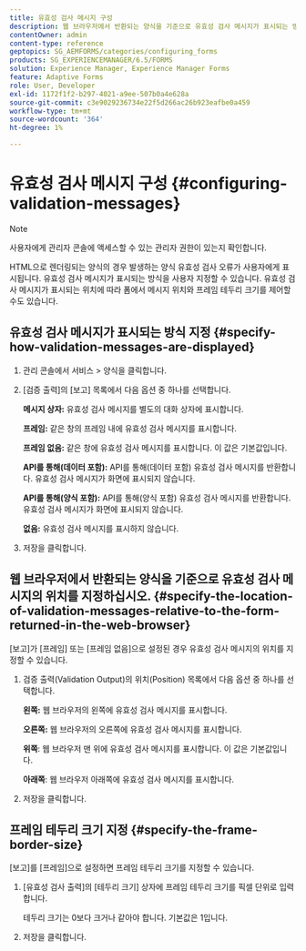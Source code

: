 ```yaml
---
title: 유효성 검사 메시지 구성
description: 웹 브라우저에서 반환되는 양식을 기준으로 유효성 검사 메시지가 표시되는 방식과 위치를 지정하는 방법을 알아봅니다.
contentOwner: admin
content-type: reference
geptopics: SG_AEMFORMS/categories/configuring_forms
products: SG_EXPERIENCEMANAGER/6.5/FORMS
solution: Experience Manager, Experience Manager Forms
feature: Adaptive Forms
role: User, Developer
exl-id: 1172f1f2-b297-4021-a9ee-507b0a4e628a
source-git-commit: c3e9029236734e22f5d266ac26b923eafbe0a459
workflow-type: tm+mt
source-wordcount: '364'
ht-degree: 1%

---
```


# 유효성 검사 메시지 구성 {#configuring-validation-messages}

>[!NOTE]
> 
> 사용자에게 관리자 콘솔에 액세스할 수 있는 관리자 권한이 있는지 확인합니다.

HTML으로 렌더링되는 양식의 경우 발생하는 양식 유효성 검사 오류가 사용자에게 표시됩니다. 유효성 검사 메시지가 표시되는 방식을 사용자 지정할 수 있습니다. 유효성 검사 메시지가 표시되는 위치에 따라 폼에서 메시지 위치와 프레임 테두리 크기를 제어할 수도 있습니다.

## 유효성 검사 메시지가 표시되는 방식 지정 {#specify-how-validation-messages-are-displayed}

1. 관리 콘솔에서 서비스 > 양식을 클릭합니다.
1. [검증 출력]의 [보고] 목록에서 다음 옵션 중 하나를 선택합니다.

   **메시지 상자:** 유효성 검사 메시지를 별도의 대화 상자에 표시합니다.

   **프레임:** 같은 창의 프레임 내에 유효성 검사 메시지를 표시합니다.

   **프레임 없음:** 같은 창에 유효성 검사 메시지를 표시합니다. 이 값은 기본값입니다.

   **API를 통해(데이터 포함):** API를 통해(데이터 포함) 유효성 검사 메시지를 반환합니다. 유효성 검사 메시지가 화면에 표시되지 않습니다.

   **API를 통해(양식 포함):** API를 통해(양식 포함) 유효성 검사 메시지를 반환합니다. 유효성 검사 메시지가 화면에 표시되지 않습니다.

   **없음:** 유효성 검사 메시지를 표시하지 않습니다.

1. 저장을 클릭합니다.

## 웹 브라우저에서 반환되는 양식을 기준으로 유효성 검사 메시지의 위치를 지정하십시오. {#specify-the-location-of-validation-messages-relative-to-the-form-returned-in-the-web-browser}

[보고]가 [프레임] 또는 [프레임 없음]으로 설정된 경우 유효성 검사 메시지의 위치를 지정할 수 있습니다.

1. 검증 출력(Validation Output)의 위치(Position) 목록에서 다음 옵션 중 하나를 선택합니다.

   **왼쪽:** 웹 브라우저의 왼쪽에 유효성 검사 메시지를 표시합니다.

   **오른쪽:** 웹 브라우저의 오른쪽에 유효성 검사 메시지를 표시합니다.

   **위쪽**: 웹 브라우저 맨 위에 유효성 검사 메시지를 표시합니다. 이 값은 기본값입니다.

   **아래쪽**: 웹 브라우저 아래쪽에 유효성 검사 메시지를 표시합니다.

1. 저장을 클릭합니다.

## 프레임 테두리 크기 지정 {#specify-the-frame-border-size}

[보고]를 [프레임]으로 설정하면 프레임 테두리 크기를 지정할 수 있습니다.

1. [유효성 검사 출력]의 [테두리 크기] 상자에 프레임 테두리 크기를 픽셀 단위로 입력합니다.

   테두리 크기는 0보다 크거나 같아야 합니다. 기본값은 1입니다.

1. 저장을 클릭합니다.

